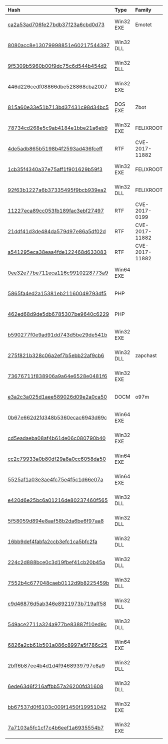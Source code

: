 |Hash|Type|Family|Frist_Seen|Name|
|:--|:--|:--|:--|:--|
|[ca2a53ad706fe27bdb37f23a6cbd0d73](https://www.virustotal.com/gui/file/ca2a53ad706fe27bdb37f23a6cbd0d73)|Win32 EXE|Emotet|2019-01-21 15:54:26|c:\windows\winexesvc.exe|
|[8080acc8e13079998851e60217544397](https://www.virustotal.com/gui/file/8080acc8e13079998851e60217544397)|Win32 DLL||2019-01-07 20:25:27|/media/freddie/Seagate Expansion Drive/aptmalware/SampleLibraryAUG2019/GreyEnergyAPT/module.1620.3e25bb98.58d10000.dll.bin|
|[9f5309b5960b00f9dc75c6d544b454d2](https://www.virustotal.com/gui/file/9f5309b5960b00f9dc75c6d544b454d2)|Win32 DLL||2018-10-24 00:07:40|WSTDECOD|
|[446d226cedf08866dbe528868cba2007](https://www.virustotal.com/gui/file/446d226cedf08866dbe528868cba2007)|Win32 EXE||2018-10-18 10:41:40|/media/freddie/Seagate Expansion Drive/aptmalware/SampleLibraryAUG2019/GreyEnergyAPT/GreyEnergyDropper2.bin|
|[815a60e33e51b713bd37431c98d34bc5](https://www.virustotal.com/gui/file/815a60e33e51b713bd37431c98d34bc5)|DOS EXE|Zbot|2018-10-16 17:25:23|/media/freddie/Seagate Expansion Drive/aptmalware/SampleLibraryAUG2019/GreyEnergyAPT/GreyEnergyImplant2018.bin|
|[78734cd268e5c9ab4184e1bbe21a6eb9](https://www.virustotal.com/gui/file/78734cd268e5c9ab4184e1bbe21a6eb9)|Win32 EXE|FELIXROOT|2018-07-29 15:12:54|78734cd268e5c9ab4184e1bbe21a6eb9.virus|
|[4de5adb865b5198b4f2593ad436fceff](https://www.virustotal.com/gui/file/4de5adb865b5198b4f2593ad436fceff)|RTF|CVE-2017-11882|2018-07-06 11:33:28|4de5adb865b5198b4f2593ad436fceff.virus|
|[1cb35f4340a37e75aff1f901629b59f3](https://www.virustotal.com/gui/file/1cb35f4340a37e75aff1f901629b59f3)|Win32 EXE|FELIXROOT|2018-06-21 17:46:05|/media/freddie/Seagate Expansion Drive/aptmalware/SampleLibraryAUG2019/GreyEnergyAPT/GreyEnergymini.bin|
|[92f63b1227a6b37335495f9bcb939ea2](https://www.virustotal.com/gui/file/92f63b1227a6b37335495f9bcb939ea2)|Win32 DLL|FELIXROOT|2018-06-21 12:05:37|WSTDECOD|
|[11227eca89cc053fb189fac3ebf27497](https://www.virustotal.com/gui/file/11227eca89cc053fb189fac3ebf27497)|RTF|CVE-2017-0199|2018-06-21 06:08:14|11227eca89cc053fb189fac3ebf27497.virus|
|[21ddf41d3de484da579d97e86a5df02d](https://www.virustotal.com/gui/file/21ddf41d3de484da579d97e86a5df02d)|RTF|CVE-2017-11882|2018-06-04 08:50:32|Artykul.rtf.bin|
|[a541295eca38eaa4fde122468d633083](https://www.virustotal.com/gui/file/a541295eca38eaa4fde122468d633083)|RTF|CVE-2017-11882|2018-05-30 04:16:29|Seminar.rtf|
|[0ee32e77be711eca116c9910228773a9](https://www.virustotal.com/gui/file/0ee32e77be711eca116c9910228773a9)|Win64 EXE||2018-03-16 10:00:58|winexesvc.exe|
|[5865fa4ed2a15381eb21160049793df5](https://www.virustotal.com/gui/file/5865fa4ed2a15381eb21160049793df5)|PHP||2018-02-10 09:40:38|ajax.php|
|[462ed68d9de5db6785307be9640c6229](https://www.virustotal.com/gui/file/462ed68d9de5db6785307be9640c6229)|PHP||2018-02-08 08:30:17|audio.php|
|[b590277f0e9ad91dd743d5be29de541b](https://www.virustotal.com/gui/file/b590277f0e9ad91dd743d5be29de541b)|Win32 EXE||2018-01-15 18:22:17|winexesvc.exe|
|[275f821b328c06a2ef7b5ebb22af9cb6](https://www.virustotal.com/gui/file/275f821b328c06a2ef7b5ebb22af9cb6)|Win32 DLL|zapchast|2017-12-29 04:36:38|Telephony Service|
|[73676711f838906a9a64e6528e0481f6](https://www.virustotal.com/gui/file/73676711f838906a9a64e6528e0481f6)|Win32 EXE||2017-09-15 15:01:15|myfile.exe|
|[e3a2c3a025d1aee589026d09e2a0ca50](https://www.virustotal.com/gui/file/e3a2c3a025d1aee589026d09e2a0ca50)|DOCM|o97m|2017-09-13 12:24:40|/media/freddie/Seagate Expansion Drive/aptmalware/SampleLibraryAUG2019/GreyEnergyAPT/GreyEnergyDropper.doc|
|[0b67e662d2fd348b5360ecac6943d69c](https://www.virustotal.com/gui/file/0b67e662d2fd348b5360ecac6943d69c)|Win64 EXE||2017-04-18 22:00:08|myfile.exe|
|[cd5eadaeba08af4b61de06c080790b40](https://www.virustotal.com/gui/file/cd5eadaeba08af4b61de06c080790b40)|Win32 EXE||2017-01-19 05:47:15|854e63d079bf78f779c8254b99ef0f54de2b3c931476d6657e28f626b8c058a6.bin|
|[cc2c79933a0b80df29a8a0cc6058da50](https://www.virustotal.com/gui/file/cc2c79933a0b80df29a8a0cc6058da50)|Win64 EXE||2017-01-17 17:06:06|winexesvc.exe|
|[5525af1a03e3ae4fc75e4f5c1d66e07a](https://www.virustotal.com/gui/file/5525af1a03e3ae4fc75e4f5c1d66e07a)|Win64 EXE||2016-12-08 10:21:19|winexesvc3.exe|
|[e420d6e25bc6a01216de80237460f565](https://www.virustotal.com/gui/file/e420d6e25bc6a01216de80237460f565)|Win32 DLL||2016-10-28 16:21:32|e420d6e25bc6a01216de80237460f565_blQaCD.DlL|
|[5f58059d894e8aaf58b2da6be6f97aa8](https://www.virustotal.com/gui/file/5f58059d894e8aaf58b2da6be6f97aa8)|Win32 DLL||2016-10-24 09:16:58|5f58059d894e8aaf58b2da6be6f97aa8_uaaWldsyQgAwtTpDssi.DlL|
|[16bb9def4fabfa2ccb3efc1ca5bfc2fa](https://www.virustotal.com/gui/file/16bb9def4fabfa2ccb3efc1ca5bfc2fa)|Win32 DLL||2016-10-19 08:18:42|myfile.exe|
|[224c2d888bce0c3d19fbef41cb20b45a](https://www.virustotal.com/gui/file/224c2d888bce0c3d19fbef41cb20b45a)|Win32 DLL||2016-10-18 09:29:53|224c2d888bce0c3d19fbef41cb20b45a_SckhPIHOrPJbaBB.DLl|
|[7552b4c677048caeb0112d9b8225459b](https://www.virustotal.com/gui/file/7552b4c677048caeb0112d9b8225459b)|Win32 DLL||2016-10-17 13:32:51|ssdpsrv.dll|
|[c9d46876d5ab346e8921973b719aff58](https://www.virustotal.com/gui/file/c9d46876d5ab346e8921973b719aff58)|Win32 DLL||2016-10-17 07:36:39|c9d46876d5ab346e8921973b719aff58_NMtxAmIisGt.dLL|
|[549ace2711a324a977be83887f10ed9c](https://www.virustotal.com/gui/file/549ace2711a324a977be83887f10ed9c)|Win32 DLL||2016-10-15 09:58:27|WIASERVC|
|[6826a2cb61b501a086c8997a5f786c25](https://www.virustotal.com/gui/file/6826a2cb61b501a086c8997a5f786c25)|Win64 EXE||2016-09-17 07:04:26|winexesvc.exe|
|[2bff6b87ee4b4d1d4f9468939797e8a9](https://www.virustotal.com/gui/file/2bff6b87ee4b4d1d4f9468939797e8a9)|Win32 DLL||2015-11-27 12:11:48|2bff6b87ee4b4d1d4f9468939797e8a9_mSDAVHhTBkzlhgqauQp.dll|
|[6ede63d6f216affbb57a26200fd31608](https://www.virustotal.com/gui/file/6ede63d6f216affbb57a26200fd31608)|Win32 DLL||2015-11-27 11:28:31|ALRSVC.DLL|
|[bb67537d0f6103c009f1450f19951042](https://www.virustotal.com/gui/file/bb67537d0f6103c009f1450f19951042)|Win32 EXE||2015-11-10 14:26:40|winexesvc.exe|
|[7a7103a5fc1cf7c4b6eef1a6935554b7](https://www.virustotal.com/gui/file/7a7103a5fc1cf7c4b6eef1a6935554b7)|Win32 EXE||2015-09-10 12:20:07|/media/freddie/Seagate Expansion Drive/aptmalware/SampleLibraryAUG2019/GreyEnergyAPT/GreyEnergyDropper.bin|
